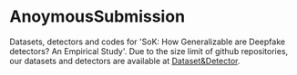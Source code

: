 # AnoymousSubmission
Datasets, detectors and codes for 'SoK: How Generalizable are Deepfake detectors? An Empirical Study'.
Due to the size limit of github repositories, our datasets and detectors are available at [Dataset&Detector](https://drive.google.com/drive/folders/15MRc_IxN3AmUKz4NnYYN4aWra6cqNfiH?usp=drive_link).
